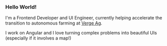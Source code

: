 <h3 align="left">Hello World!</h3>

I'm a Frontend Developer and UI Engineer, currently helping accelerate the transition to autonomous farming at [Verge Ag](https://vergeag.com/).

I work on Angular and I love turning complex problems into beautiful UIs (especially if it involves a map!)
